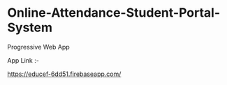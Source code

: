# Online-Attendance-Student-Portal-System
Progressive Web App

App Link :-

https://educef-6dd51.firebaseapp.com/
